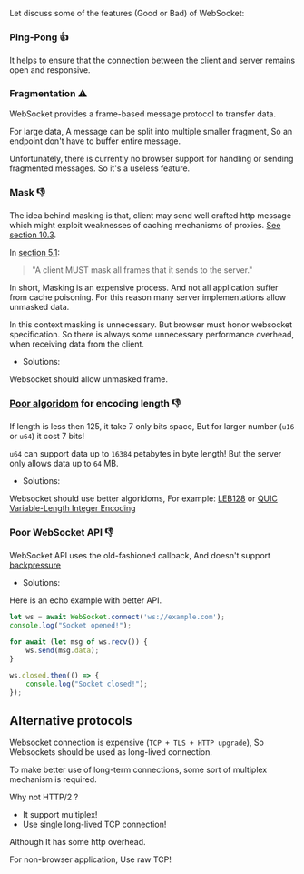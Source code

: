 
Let discuss some of the features (Good or Bad) of WebSocket:

### Ping-Pong 👍

It helps to ensure that the connection between the client and server remains open and responsive.


### Fragmentation ⚠️

WebSocket provides a frame-based message protocol to transfer data.

For large data, A message can be split into multiple smaller fragment, So an endpoint
don't have to buffer entire message.

Unfortunately, there is currently no browser support for handling or sending fragmented messages.
So it's a useless feature.


### Mask 👎

The idea behind masking is that, client may send well crafted http message which 
might exploit weaknesses of caching mechanisms of proxies. [See section 10.3](https://www.rfc-editor.org/rfc/rfc6455#section-10.3).

In [section 5.1](https://www.rfc-editor.org/rfc/rfc6455#section-5.1):

> "A client MUST mask all frames that it sends to the server."

In short, Masking is an expensive process. And not all application suffer from cache poisoning.
For this reason many server implementations allow unmasked data.

In this context masking is unnecessary. But browser must honor websocket specification.
So there is always some unnecessary performance overhead, when receiving data from the client.

- Solutions:

Websocket should allow unmasked frame.


### [Poor algoridom](https://www.rfc-editor.org/rfc/rfc6455#section-5.2) for encoding length 👎

If length is less then 125, it take 7 only bits space, But for larger number (`u16` or `u64`) it cost 7 bits! 

`u64` can support data up to `16384` petabytes in byte length! But the server only allows data up to `64` MB.


- Solutions: 

Websocket should use better algoridoms, For example: [LEB128](https://en.wikipedia.org/wiki/LEB128) or [QUIC Variable-Length Integer Encoding](https://www.rfc-editor.org/rfc/rfc9000.html#name-variable-length-integer-enc)


### Poor WebSocket API 👎

WebSocket API uses the old-fashioned callback, And doesn't support [backpressure](https://streams.spec.whatwg.org/#backpressure)

- Solutions:

Here is an echo example with better API. 

```typescript
let ws = await WebSocket.connect('ws://example.com');
console.log("Socket opened!");

for await (let msg of ws.recv()) {
    ws.send(msg.data);
}

ws.closed.then(() => {
    console.log("Socket closed!");
});
```

## Alternative protocols

Websocket connection is expensive (`TCP + TLS + HTTP upgrade`), So Websockets should be used as long-lived connection. 

To make better use of long-term connections, some sort of multiplex mechanism is required.

Why not HTTP/2 ?

- It support multiplex!
- Use single long-lived TCP connection!

Although It has some http overhead.

For non-browser application, Use raw TCP!

